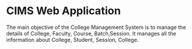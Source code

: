# CIMS Web Application

The main objective of the College 
Management System is to manage
the details of College, Faculty, Course, 
Batch,Session. It manages all the information 
about College, Student, Session, College.

